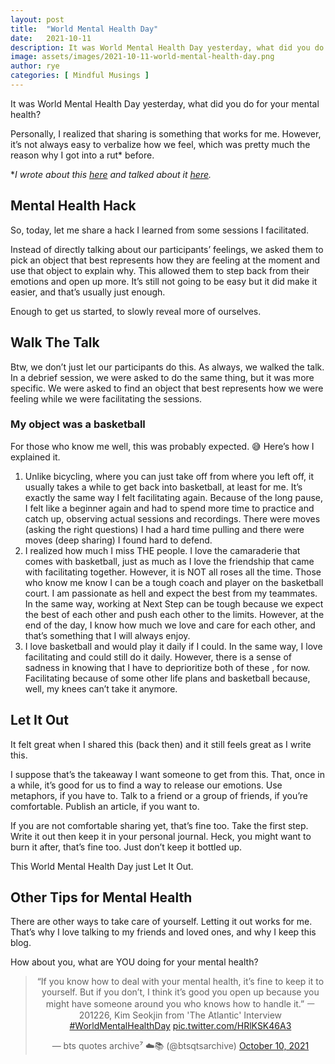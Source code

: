 ```yaml
---
layout: post
title:  "World Mental Health Day"
date:   2021-10-11
description: It was World Mental Health Day yesterday, what did you do for your mental health?
image: assets/images/2021-10-11-world-mental-health-day.png
author: rye
categories: [ Mindful Musings ]
---
```


It was World Mental Health Day yesterday, what did you do for your mental health?

Personally, I realized that sharing is something that works for me. However, it’s not always easy to verbalize how we feel, which was pretty much the reason why I got into a rut* before.

**I wrote about this [here](/blog/our-mental-health-plays-a-vital-role-in-our-health-as-a-whole/) and talked about it [here](https://open.spotify.com/episode/4wLzj5035JF4GctXRu6baf?si=AOYl1NuQTjaxjGfmr98VsQ&dl_branch=1).*

## Mental Health Hack

So, today, let me share a hack I learned from some sessions I facilitated.

Instead of directly talking about our participants’ feelings, we asked them to pick an object that best represents how they are feeling at the moment and use that object to explain why. This allowed them to step back from their emotions and open up more. It’s still not going to be easy but it did make it easier, and that’s usually just enough.

Enough to get us started, to slowly reveal more of ourselves.

## Walk The Talk

Btw, we don’t just let our participants do this. As always, we walked the talk. In a debrief session, we were asked to do the same thing, but it was more specific. We were asked to find an object that best represents how we were feeling while we were facilitating the sessions.

### My object was a basketball

For those who know me well, this was probably expected. 😅 Here’s how I explained it.

1. Unlike bicycling, where you can just take off from where you left off, it usually takes a while to get back into basketball, at least for me. It’s exactly the same way I felt facilitating again. Because of the long pause, I felt like a beginner again and had to spend more time to practice and catch up, observing actual sessions and recordings. There were moves (asking the right questions) I had a hard time pulling and there were moves (deep sharing) I found hard to defend.
2. I realized how much I miss THE people. I love the camaraderie that comes with basketball, just as much as I love the friendship that came with facilitating together. However, it is NOT all roses all the time. Those who know me know I can be a tough coach and player on the basketball court. I am passionate as hell and expect the best from my teammates. In the same way, working at Next Step can be tough because we expect the best of each other and push each other to the limits. However, at the end of the day, I know how much we love and care for each other, and that’s something that I will always enjoy.
3. I love basketball and would play it daily if I could. In the same way, I love facilitating and could still do it daily. However, there is a sense of sadness in knowing that I have to deprioritize both of these , for now. Facilitating because of some other life plans and basketball because, well, my knees can’t take it anymore.

## Let It Out

It felt great when I shared this (back then) and it still feels great as I write this.

I suppose that’s the takeaway I want someone to get from this. That, once in a while, it’s good for us to find a way to release our emotions. Use metaphors, if you have to. Talk to a friend or a group of friends, if you’re comfortable. Publish an article, if you want to.

If you are not comfortable sharing yet, that’s fine too. Take the first step. Write it out then keep it in your personal journal. Heck, you might want to burn it after, that’s fine too. Just don’t keep it bottled up.

This World Mental Health Day just Let It Out.

## Other Tips for Mental Health

There are other ways to take care of yourself. Letting it out works for me. That’s why I love talking to my friends and loved ones, and why I keep this blog.

How about you, what are YOU doing for your mental health?

<center><blockquote class="twitter-tweet"><p lang="en" dir="ltr">“If you know how to deal with your mental health, it’s fine to keep it to yourself. But if you don’t, I think it’s good you open up because you might have someone around you who knows how to handle it.” ㅡ 201226, Kim Seokjin from &#39;The Atlantic&#39; Interview <a href="https://twitter.com/hashtag/WorldMentalHealthDay?src=hash&amp;ref_src=twsrc%5Etfw">#WorldMentalHealthDay</a> <a href="https://t.co/HRlKSK46A3">pic.twitter.com/HRlKSK46A3</a></p>&mdash; bts quotes archive⁷ ☁️📚 (@btsqtsarchive) <a href="https://twitter.com/btsqtsarchive/status/1447210243046342668?ref_src=twsrc%5Etfw">October 10, 2021</a></blockquote> <script async src="https://platform.twitter.com/widgets.js" charset="utf-8"></script></center>